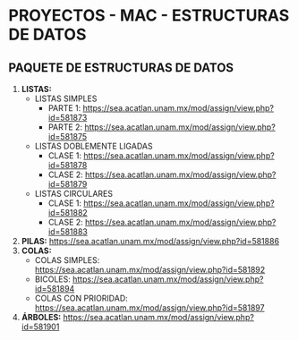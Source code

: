 # PROYECTOS - MAC - ESTRUCTURAS DE DATOS

## PAQUETE DE ESTRUCTURAS DE DATOS

1. **LISTAS:**
    - LISTAS SIMPLES
        - PARTE 1: https://sea.acatlan.unam.mx/mod/assign/view.php?id=581873
        - PARTE 2: https://sea.acatlan.unam.mx/mod/assign/view.php?id=581875
    - LISTAS DOBLEMENTE LIGADAS
        - CLASE 1: https://sea.acatlan.unam.mx/mod/assign/view.php?id=581878
        - CLASE 2: https://sea.acatlan.unam.mx/mod/assign/view.php?id=581879
    - LISTAS CIRCULARES
        - CLASE 1: https://sea.acatlan.unam.mx/mod/assign/view.php?id=581882
        - CLASE 2: https://sea.acatlan.unam.mx/mod/assign/view.php?id=581883
2. **PILAS:** https://sea.acatlan.unam.mx/mod/assign/view.php?id=581886
4. **COLAS:**
    - COLAS SIMPLES: https://sea.acatlan.unam.mx/mod/assign/view.php?id=581892
    - BICOLES: https://sea.acatlan.unam.mx/mod/assign/view.php?id=581894
    - COLAS CON PRIORIDAD: https://sea.acatlan.unam.mx/mod/assign/view.php?id=581897
5. **ÁRBOLES:** https://sea.acatlan.unam.mx/mod/assign/view.php?id=581901
